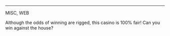 ---
MISC, WEB

Although the odds of winning are rigged, this casino is 100% fair! Can you win against the house?
